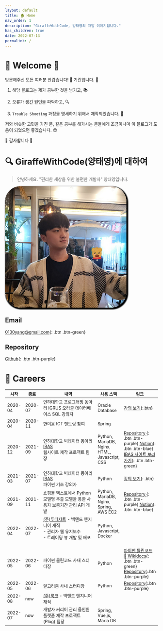 ```yaml
---
layout: default
title: 🏠 Home
nav_order: 1
description: "GiraffeWithCode, 양태영의 개발 이야기입니다."
has_children: true
date: 2022-07-13
permalink: /
---
```


# 🎉 Welcome 🎉
방문해주신 모든 여러분 반갑습니다! 👋 기린입니다. 🦒

1. 해당 블로그는 제가 공부한 것을 남기고, 📚 
 
2. 오류가 생긴 원인을 파악하고, 🔍 

3. `Trouble Shooting` 과정을 명세하기 위해서 제작되었습니다. 🔫


저와 비슷한 고민을 가진 분, 같은 공부를 해가시는 분들에게 조금이나마 이 블로그가 도움이 되었으면 좋겠습니다. 😊

🙇‍ 감사합니다 🙇‍


# 🔍 GiraffeWithCode(양태영)에 대하여
> 안녕하세요. "편리한 세상을 위한 불편한 개발자" 양태영입니다.

<div class="img-wrapper" style="height: 400px; width: 400px; overflow: hidden; border-radius: 50px; box-shadow: 3px 3px 3px 3px black;">
    <img src="/assets/images/profile.jpg" alt="profile.jpg">
</div>

## <i class="fa-solid fa-envelope"></i> Email
[<i class="fa-solid fa-envelope"></i> 0130yang@gmail.com](mailto:0130yang@gmail.com){: .btn .btn-green}

## <i class="fa-solid fa-database"></i> Repository
[<i class="fa-brands fa-github"></i> Github](https://github.com/YangTaeyoung){: .btn .btn-purple}

# 📃 Careers

| 시작                                 | 종료                                       | 내역                                                                                                                                                                                                                                                                                                                                                         | 사용 스택                                      | 링크                                                                                                                                                                                                                                                                                                                                                                            |
|------------------------------------|------------------------------------------|------------------------------------------------------------------------------------------------------------------------------------------------------------------------------------------------------------------------------------------------------------------------------------------------------------------------------------------------------------|--------------------------------------------|-------------------------------------------------------------------------------------------------------------------------------------------------------------------------------------------------------------------------------------------------------------------------------------------------------------------------------------------------------------------------------|
| <span class="label">2020-04</span> | <span class="label">2020-07</span>       | 인하대학교 프로그래밍 동아리 IGRUS 오라클 데이터베이스 SQL 강의자                                                                                                                                                                                                                                                                                                                   | Oracle Database                            | [<i class="fa-brands fa-youtube" style="color: red;"></i> 강의 보기](lecture/#1-oracle-database-sql){:.btn}                                                                                                                                                                                                                                                                       |
| <span class="label">2020-04</span> | <span class="label">2020-11</span>       | 한이음 ICT 멘토링 참여                                                                                                                                                                                                                                                                                                                                             | Spring                                     |                                                                                                                                                                                                                                                                                                                                                                               |
| <span class="label">2020-12</span> | <span class="label">2021-09</span>       | 인하대학교 빅데이터 동아리 [IBAS](https://www.inhabas.com)<br/>웹사이트 제작 프로젝트 팀장                                                                                                                                                                                                                                                                                         | Python, MariaDB, Nginx, HTML, Javascript, CSS | [<i class="fa-brands fa-github"></i> Repository ](https://github.com/YangTaeyoung/IBAS){: .btn .btn-purple} [<i class="icon-notion"></i> Notion](https://torch-halibut-391.notion.site/36db6f7fda854fae8f0ff3a6901d14da?v=47d74bf3a70f48ae974b4335b2132be0){: .btn .btn-blue} [<i class="fa-brands fa-chrome"></i> IBAS 사이트 보러가기](https://www.inhabas.com/){: .btn .btn-green} |
| <span class="label">2021-03</span> | <span class="label">2021-07</span>       | 인하대학교 빅데이터 동아리 [IBAS](https://www.inhabas.com)<br/>파이썬 기초 강의자                                                                                                                                                                                                                                                                                              | Python                                     | [<i class="fa-brands fa-youtube" style="color: red;"></i> 강의 보기](lecture/#2-python-basic){: .btn}                                                                                                                                                                                                                                                                             |
| <span class="label">2021-09</span> | <span class="label">2021-11</span>       | 쇼핑몰 텍스트에서 Python 모델명 추출 모델을 통한 사용자 보증기간 관리 API 개발                                                                                                                                                                                                                                                                                                          | Python, MariaDB, Nginx, Spring, AWS EC2    | [<i class="fa-brands fa-github"></i> Repository ](https://github.com/MaPDuck){: .btn .btn-purple} [<i class="icon-notion"></i> Notion](https://gossamer-liver-d26.notion.site/MaPDuck-3e842cb9f60c4dfe878a97c3506ef2ae){: .btn .btn-blue}                                                                                                                                     |
| <span class="label">2022-04</span> | <span class="label">2022-07</span>       | [(주)투디지트](http://2digit.io/) - 백엔드 엔지니어 재직<br/> - 관리자 웹 유지보수<br/>- 트레이딩 뷰 개발 및 배포 &nbsp;&nbsp;&nbsp;&nbsp;&nbsp;&nbsp;&nbsp;&nbsp;&nbsp;&nbsp;&nbsp;&nbsp;&nbsp;&nbsp;&nbsp;&nbsp;&nbsp;&nbsp;&nbsp;&nbsp;&nbsp;&nbsp;&nbsp;&nbsp;&nbsp;&nbsp;&nbsp;&nbsp;&nbsp;&nbsp;&nbsp;&nbsp;&nbsp;&nbsp;&nbsp;&nbsp;&nbsp;&nbsp;&nbsp;&nbsp;&nbsp;&nbsp;&nbsp;&nbsp; | Python, Javascript, Docker                 |                                                                                                                                                                                                                                                                                                                                                                               |
| <span class="label">2022-05</span> | <span class="label">2022-06</span>       | 파이썬 클린코드 사내 스터디장                                                                                                                                                                                                                                                                                                                                           | Python                                     | [파이썬 틀린코드 📘 Wikidocs](https://wikidocs.net/book/8131){: .btn .btn-green} [<i class="fa-brands fa-github"></i> Repository](https://github.com/2022-2digit-study/2022-clean-code-study){:.btn .btn-purple}                                                                                                                                                                     |
| <span class="label">2022-05</span> | <span class="label">2022-06</span>       | 알고리즘 사내 스터디장                                                                                                                                                                                                                                                                                                                                               | Python                                     | [<i class="fa-brands fa-github"></i> Repository](https://github.com/2022-2digit-study/2022-algorithm-study){:.btn .btn-purple}                                                                                                                                                                                                                                                |
| <span class="label">2022-08</span> | <span class="label label-red">now</span> | [(주)룩코](https://www.acloset.app/) - 백엔드 엔지니어 재직                                                                                                                                                                                                                                                                                                            |                                            |                                                                                                                                                                                                                                                                                                                                                                               |
| <span class="label">2022-07</span> | <span class="label label-red">now</span> | 개발자 커리어 관리 올인원 플랫폼 제작 프로젝트 (Plog) 팀장                                                                                                                                                                                                                                                                                                                       | Spring, Vue.js, Maria DB                   |                                                                                                                                                                                                                                                                                                                                                                               |
